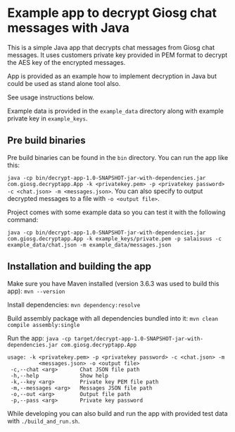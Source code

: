 
# Example app to decrypt Giosg chat messages with Java

This is a simple Java app that decrypts chat messages from Giosg chat messages. It uses customers private key provided in PEM format to decrypt the AES key of the encrypted messages.

App is provided as an example how to implement decryption in Java but could be used as stand alone tool also.

See usage instructions below.

Example data is provided in the `example_data` directory along with example private key in `example_keys`.

## Pre build binaries

Pre build binaries can be found in the `bin` directory. You can run the app like this:

`java -cp bin/decrypt-app-1.0-SNAPSHOT-jar-with-dependencies.jar com.giosg.decryptapp.App -k <privatekey.pem> -p <privatekey password> -c <chat.json> -m <messages.json>`. You can also specify to output decrypted messages to a file with `-o <output file>`.

Project comes with some example data so you can test it with the following command:

`java -cp bin/decrypt-app-1.0-SNAPSHOT-jar-with-dependencies.jar com.giosg.decryptapp.App -k example_keys/private.pem -p salaisuus -c example_data/chat.json -m example_data/messages.json`

## Installation and building the app

Make sure you have Maven installed (version 3.6.3 was used to build this app):
`mvn --version`

Install dependencies:
`mvn dependency:resolve`

Build assembly package with all dependencies bundled into it:
`mvn clean compile assembly:single`

Run the app:
`java -cp target/decrypt-app-1.0-SNAPSHOT-jar-with-dependencies.jar com.giosg.decryptapp.App`

```
usage: -k <privatekey.pem> -p <privatekey password> -c <chat.json> -m
          <messages.json> -o <output file>
 -c,--chat <arg>       Chat JSON file path
 -h,--help             Show help
 -k,--key <arg>        Private key PEM file path
 -m,--messages <arg>   Messages JSON file path
 -o,--out <arg>        Output file path
 -p,--pass <arg>       Private key password
```

While developing you can also build and run the app with provided test data with `./build_and_run.sh`.
